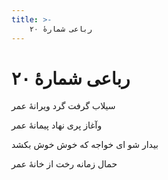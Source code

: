 ```yaml
---
title: >-
    رباعی شمارهٔ ۲۰
---
```

# رباعی شمارهٔ ۲۰

<div class="b" id="bn1"><div class="m1"><p>سیلاب گرفت گرد ویرانهٔ عمر</p></div>
<div class="m2"><p>وآغاز پری نهاد پیمانهٔ عمر</p></div></div>
<div class="b" id="bn2"><div class="m1"><p>بیدار شو ای خواجه که خوش خوش بکشد</p></div>
<div class="m2"><p>حمال زمانه رخت از خانهٔ عمر</p></div></div>